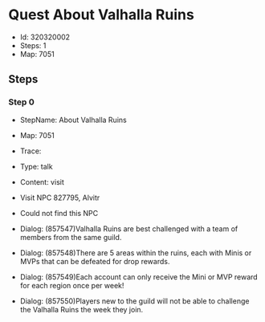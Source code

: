 # Quest About Valhalla Ruins

- Id: 320320002
- Steps: 1
- Map: 7051

## Steps

### Step 0
- StepName:  About Valhalla Ruins
- Map:  7051
- Trace:  
- Type:  talk
- Content:  visit
- Visit NPC 827795, Alvitr

- Could not find this NPC
- Dialog: (857547)Valhalla Ruins are best challenged with a team of members from the same guild.
- Dialog: (857548)There are 5 areas within the ruins, each with Minis or MVPs that can be defeated for drop rewards.
- Dialog: (857549)Each account can only receive the Mini or MVP reward for each region once per week!
- Dialog: (857550)Players new to the guild will not be able to challenge the Valhalla Ruins the week they join.


